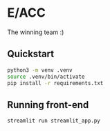 # E/ACC
The winning team :) 

## Quickstart
```bash
python3 -m venv .venv
source .venv/bin/activate
pip install -r requirements.txt
```
## Running front-end
```bash
streamlit run streamlit_app.py
```
